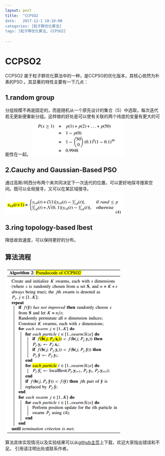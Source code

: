 ```yaml
---
layout: post
title:  "CCPSO2
date:   2017-12-1 10:10:00
categories: [粒子群优化算法]
tags: [粒子群优化算法, CCPSO2]

---
```


# CCPSO2
CCPSO2 属于粒子群优化算法中的一种，是CCPSO的优化版本，其核心依然为朴素的PSO
。其显著的特性主要有一下几点：

## 1.random group 
分组规模不再是固定的，而是随机从一个原先设计的集合（S）中选取，每次迭代若无更新便重新分组。这样做的好处是可以使有关联的两个纬度的变量有更大的可能性在一起。
![random_group](https://github.com/Budding0828/picture/blob/master/random_group.png)

## 2.Cauchy and Gaussian-Based PSO
通过高斯/柯西分布两个来共同决定下一次迭代的位置，可以更好地探寻搜索空间。既可以全局搜寻，又可以在某区域搜寻。
![gc](https://github.com/Budding0828/picture/blob/master/gc.png)

## 3.ring topology-based lbest
降低收敛速度，可以保持更好的分布。

## 算法流程
![process](https://github.com/Budding0828/picture/blob/master/process.png)

算法具体实现情况以及实验结果可以从[github主页](https://github.com/Budding0828/CCPSO2)上下载，欢迎大家指出错误和不足。
引用请注明出处或联系作者。
